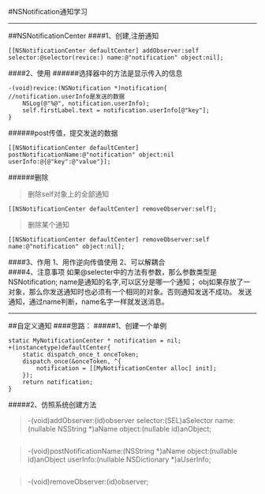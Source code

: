 #NSNotification通知学习

---

##NSNotificationCenter
####1、创建,注册通知
```
[[NSNotificationCenter defaultCenter] addObserver:self selector:@selector(revice:) name:@"notification" object:nil];
```
####2、使用
######选择器中的方法是显示传入的信息
```
-(void)revice:(NSNotification *)notification{
//notification.userInfo是发送的数据
    NSLog(@"%@", notification.userInfo);
    self.firstLabel.text = notification.userInfo[@"key"];
}
```
######post传值，提交发送的数据
```
[[NSNotificationCenter defaultCenter] postNotificationName:@"notification" object:nil userInfo:@{@"key":@"value"}];
```
######删除
>删除self对象上的全部通知
```
[[NSNotificationCenter defaultCenter] removeObserver:self];
```
>删除某个通知
```
[[NSNotificationCenter defaultCenter] removeObserver:self name:@"notification" object:nil];
```

####3、作用
    1、用作逆向传值使用
    2、可以解耦合    
####4、注意事项
    如果@selecter中的方法有参数，那么参数类型是NSNotification; 
        name是通知的名字,可以区分是哪一个通知；
        obj如果存放了一对象，那么你发送通知时也必须有一个相同的对象。否则通知发送不成功。
    发送通知，通过name判断，name名字一样就发送消息。

---

##自定义通知
####思路：
#####1、创建一个单例
```
static MyNotificationCenter * notification = nil;
+(instancetype)defaultCenter{
    static dispatch_once_t onceToken;
    dispatch_once(&onceToken, ^{
        notification = [[MyNotificationCenter alloc] init];
    });
    return notification;
}
```
#####2、仿照系统创建方法
> -(void)addObserver:(id)observer selector:(SEL)aSelector name:(nullable NSString *)aName object:(nullable id)anObject;

```

```

>-(void)postNotificationName:(NSString *)aName object:(nullable id)anObject userInfo:(nullable NSDictionary *)aUserInfo;

```

```

>-(void)removeObserver:(id)observer;

```

```